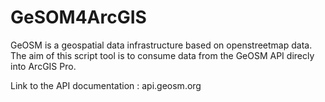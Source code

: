 # GeSOM4ArcGIS
GeOSM is a geospatial data infrastructure based on openstreetmap data.
The aim of this script tool is to consume data from the GeOSM API direcly into ArcGIS Pro.

Link to the API documentation : api.geosm.org


